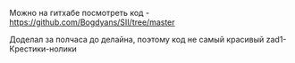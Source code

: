Можно на гитхабе посмотреть код - https://github.com/Bogdyans/SII/tree/master

Доделал за полчаса до делайна, поэтому код не самый красивый
zad1- Крестики-нолики